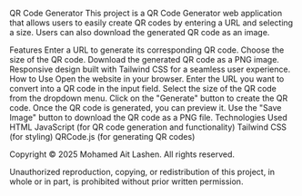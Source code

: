 QR Code Generator
This project is a QR Code Generator web application that allows users to easily create QR codes by entering a URL and selecting a size. Users can also download the generated QR code as an image.

Features
Enter a URL to generate its corresponding QR code.
Choose the size of the QR code.
Download the generated QR code as a PNG image.
Responsive design built with Tailwind CSS for a seamless user experience.
How to Use
Open the website in your browser.
Enter the URL you want to convert into a QR code in the input field.
Select the size of the QR code from the dropdown menu.
Click on the "Generate" button to create the QR code.
Once the QR code is generated, you can preview it.
Use the "Save Image" button to download the QR code as a PNG file.
Technologies Used
HTML
JavaScript (for QR code generation and functionality)
Tailwind CSS (for styling)
QRCode.js (for generating QR codes)

Copyright
© 2025 Mohamed Ait Lashen. All rights reserved.

Unauthorized reproduction, copying, or redistribution of this project, in whole or in part, is prohibited without prior written permission.
